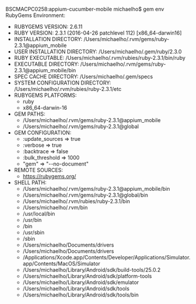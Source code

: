 BSCMACPC0258:appium-cucumber-mobile michaelho$ gem env
RubyGems Environment:
  - RUBYGEMS VERSION: 2.6.11
  - RUBY VERSION: 2.3.1 (2016-04-26 patchlevel 112) [x86_64-darwin16]
  - INSTALLATION DIRECTORY: /Users/michaelho/.rvm/gems/ruby-2.3.1@appium_mobile
  - USER INSTALLATION DIRECTORY: /Users/michaelho/.gem/ruby/2.3.0
  - RUBY EXECUTABLE: /Users/michaelho/.rvm/rubies/ruby-2.3.1/bin/ruby
  - EXECUTABLE DIRECTORY: /Users/michaelho/.rvm/gems/ruby-2.3.1@appium_mobile/bin
  - SPEC CACHE DIRECTORY: /Users/michaelho/.gem/specs
  - SYSTEM CONFIGURATION DIRECTORY: /Users/michaelho/.rvm/rubies/ruby-2.3.1/etc
  - RUBYGEMS PLATFORMS:
    - ruby
    - x86_64-darwin-16
  - GEM PATHS:
     - /Users/michaelho/.rvm/gems/ruby-2.3.1@appium_mobile
     - /Users/michaelho/.rvm/gems/ruby-2.3.1@global
  - GEM CONFIGURATION:
     - :update_sources => true
     - :verbose => true
     - :backtrace => false
     - :bulk_threshold => 1000
     - "gem" => "--no-document"
  - REMOTE SOURCES:
     - https://rubygems.org/
  - SHELL PATH:
     - /Users/michaelho/.rvm/gems/ruby-2.3.1@appium_mobile/bin
     - /Users/michaelho/.rvm/gems/ruby-2.3.1@global/bin
     - /Users/michaelho/.rvm/rubies/ruby-2.3.1/bin
     - /Users/michaelho/.rvm/bin
     - /usr/local/bin
     - /usr/bin
     - /bin
     - /usr/sbin
     - /sbin
     - /Users/michaelho/Documents/drivers
     - /Users/michaelho/Documents/drivers
     - /Applications/Xcode.app/Contents/Developer/Applications/Simulator.app/Contents/MacOS/Simulator
     - /Users/michaelho/Library/Android/sdk/build-tools/25.0.2
     - /Users/michaelho/Library/Android/sdk/platform-tools
     - /Users/michaelho/Library/Android/sdk/emulator
     - /Users/michaelho/Library/Android/sdk/tools
     - /Users/michaelho/Library/Android/sdk/tools/bin
